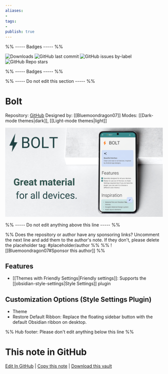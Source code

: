 ```yaml
---
aliases:
- 
tags: 
- 
publish: true
---
```


%% ----- Badges ----- %%

![Downloads](https://img.shields.io/badge/downloads-18847-573E7A?style=for-the-badge&logo=)
![GitHub last commit](https://img.shields.io/github/last-commit/Bluemoondragon07/Obsidian-Bolt?color=573E7A&label=last%20update&logo=github&style=for-the-badge)
![GitHub issues by-label](https://img.shields.io/github/issues/Bluemoondragon07/Obsidian-Bolt/help%20wanted?color=573E7A&logo=github&style=for-the-badge) 
![GitHub Repo stars](https://img.shields.io/github/stars/Bluemoondragon07/Obsidian-Bolt?color=573E7A&logo=github&style=for-the-badge)

%% ----- Badges ----- %%

%% ----- Do not edit this section ----- %%

# Bolt

Repository: [GitHub](https://github.com/Bluemoondragon07/Obsidian-Bolt)
Designed by: [[Bluemoondragon07]]
Modes: [[Dark-mode themes|dark]], [[Light-mode themes|light]]



![screenshot](https://github.com/Bluemoondragon07/Obsidian-Bolt/raw/HEAD/cover.png)

%% ----- Do not edit anything above this line ----- %% 

%% Does the repository or author have any sponsoring links? Uncomment the next line and add them to the author's note. If they don't, please delete the placeholder tag: #placeholder/author %%
%% ![[Bluemoondragon07#Sponsor this author]] %%


## Features

- [[Themes with Friendly Settings|Friendly settings]]: Supports the [[obsidian-style-settings|Style Settings]] plugin

## Customization Options (Style Settings Plugin) 
- Theme
- Restore Default Ribbon: Replace the floating sidebar button with the default Obsidian ribbon on desktop.


%% Hub footer: Please don't edit anything below this line %%

# This note in GitHub

<span class="git-footer">[Edit In GitHub](https://github.dev/obsidian-community/obsidian-hub/blob/main/02%20-%20Community%20Expansions/02.05%20All%20Community%20Expansions/Themes/Bolt.md "git-hub-edit-note") | [Copy this note](https://raw.githubusercontent.com/obsidian-community/obsidian-hub/main/02%20-%20Community%20Expansions/02.05%20All%20Community%20Expansions/Themes/Bolt.md "git-hub-copy-note") | [Download this vault](https://github.com/obsidian-community/obsidian-hub/archive/refs/heads/main.zip "git-hub-download-vault") </span>
